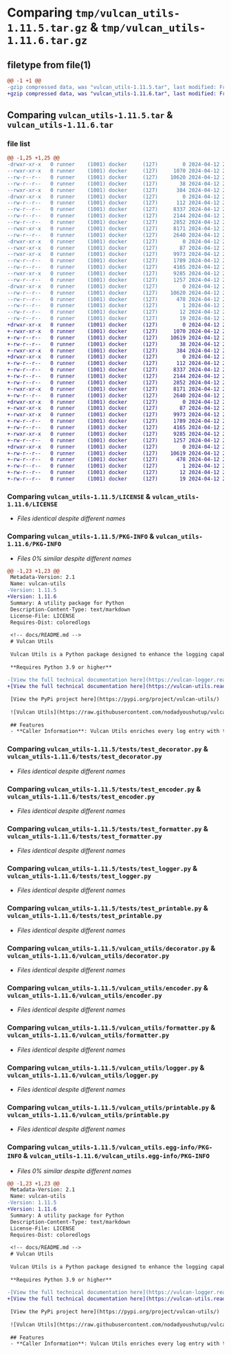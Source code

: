# Comparing `tmp/vulcan_utils-1.11.5.tar.gz` & `tmp/vulcan_utils-1.11.6.tar.gz`

## filetype from file(1)

```diff
@@ -1 +1 @@
-gzip compressed data, was "vulcan_utils-1.11.5.tar", last modified: Fri Apr 12 21:06:26 2024, max compression
+gzip compressed data, was "vulcan_utils-1.11.6.tar", last modified: Fri Apr 12 21:15:14 2024, max compression
```

## Comparing `vulcan_utils-1.11.5.tar` & `vulcan_utils-1.11.6.tar`

### file list

```diff
@@ -1,25 +1,25 @@
-drwxr-xr-x   0 runner    (1001) docker     (127)        0 2024-04-12 21:06:26.706986 vulcan_utils-1.11.5/
--rwxr-xr-x   0 runner    (1001) docker     (127)     1070 2024-04-12 21:06:18.000000 vulcan_utils-1.11.5/LICENSE
--rw-r--r--   0 runner    (1001) docker     (127)    10620 2024-04-12 21:06:26.706986 vulcan_utils-1.11.5/PKG-INFO
--rw-r--r--   0 runner    (1001) docker     (127)       38 2024-04-12 21:06:26.706986 vulcan_utils-1.11.5/setup.cfg
--rwxr-xr-x   0 runner    (1001) docker     (127)      384 2024-04-12 21:06:18.000000 vulcan_utils-1.11.5/setup.py
-drwxr-xr-x   0 runner    (1001) docker     (127)        0 2024-04-12 21:06:26.702986 vulcan_utils-1.11.5/tests/
--rw-r--r--   0 runner    (1001) docker     (127)      112 2024-04-12 21:06:18.000000 vulcan_utils-1.11.5/tests/__init__.py
--rw-r--r--   0 runner    (1001) docker     (127)     8337 2024-04-12 21:06:18.000000 vulcan_utils-1.11.5/tests/test_decorator.py
--rw-r--r--   0 runner    (1001) docker     (127)     2144 2024-04-12 21:06:18.000000 vulcan_utils-1.11.5/tests/test_encoder.py
--rw-r--r--   0 runner    (1001) docker     (127)     2852 2024-04-12 21:06:18.000000 vulcan_utils-1.11.5/tests/test_formatter.py
--rwxr-xr-x   0 runner    (1001) docker     (127)     8171 2024-04-12 21:06:18.000000 vulcan_utils-1.11.5/tests/test_logger.py
--rw-r--r--   0 runner    (1001) docker     (127)     2640 2024-04-12 21:06:18.000000 vulcan_utils-1.11.5/tests/test_printable.py
-drwxr-xr-x   0 runner    (1001) docker     (127)        0 2024-04-12 21:06:26.702986 vulcan_utils-1.11.5/vulcan_utils/
--rwxr-xr-x   0 runner    (1001) docker     (127)       87 2024-04-12 21:06:18.000000 vulcan_utils-1.11.5/vulcan_utils/__init__.py
--rwxr-xr-x   0 runner    (1001) docker     (127)     9973 2024-04-12 21:06:18.000000 vulcan_utils-1.11.5/vulcan_utils/decorator.py
--rw-r--r--   0 runner    (1001) docker     (127)     1789 2024-04-12 21:06:18.000000 vulcan_utils-1.11.5/vulcan_utils/encoder.py
--rw-r--r--   0 runner    (1001) docker     (127)     4165 2024-04-12 21:06:18.000000 vulcan_utils-1.11.5/vulcan_utils/formatter.py
--rwxr-xr-x   0 runner    (1001) docker     (127)     9285 2024-04-12 21:06:18.000000 vulcan_utils-1.11.5/vulcan_utils/logger.py
--rw-r--r--   0 runner    (1001) docker     (127)     1257 2024-04-12 21:06:18.000000 vulcan_utils-1.11.5/vulcan_utils/printable.py
-drwxr-xr-x   0 runner    (1001) docker     (127)        0 2024-04-12 21:06:26.706986 vulcan_utils-1.11.5/vulcan_utils.egg-info/
--rw-r--r--   0 runner    (1001) docker     (127)    10620 2024-04-12 21:06:26.000000 vulcan_utils-1.11.5/vulcan_utils.egg-info/PKG-INFO
--rw-r--r--   0 runner    (1001) docker     (127)      478 2024-04-12 21:06:26.000000 vulcan_utils-1.11.5/vulcan_utils.egg-info/SOURCES.txt
--rw-r--r--   0 runner    (1001) docker     (127)        1 2024-04-12 21:06:26.000000 vulcan_utils-1.11.5/vulcan_utils.egg-info/dependency_links.txt
--rw-r--r--   0 runner    (1001) docker     (127)       12 2024-04-12 21:06:26.000000 vulcan_utils-1.11.5/vulcan_utils.egg-info/requires.txt
--rw-r--r--   0 runner    (1001) docker     (127)       19 2024-04-12 21:06:26.000000 vulcan_utils-1.11.5/vulcan_utils.egg-info/top_level.txt
+drwxr-xr-x   0 runner    (1001) docker     (127)        0 2024-04-12 21:15:14.288408 vulcan_utils-1.11.6/
+-rwxr-xr-x   0 runner    (1001) docker     (127)     1070 2024-04-12 21:15:04.000000 vulcan_utils-1.11.6/LICENSE
+-rw-r--r--   0 runner    (1001) docker     (127)    10619 2024-04-12 21:15:14.288408 vulcan_utils-1.11.6/PKG-INFO
+-rw-r--r--   0 runner    (1001) docker     (127)       38 2024-04-12 21:15:14.288408 vulcan_utils-1.11.6/setup.cfg
+-rwxr-xr-x   0 runner    (1001) docker     (127)      384 2024-04-12 21:15:04.000000 vulcan_utils-1.11.6/setup.py
+drwxr-xr-x   0 runner    (1001) docker     (127)        0 2024-04-12 21:15:14.284408 vulcan_utils-1.11.6/tests/
+-rw-r--r--   0 runner    (1001) docker     (127)      112 2024-04-12 21:15:04.000000 vulcan_utils-1.11.6/tests/__init__.py
+-rw-r--r--   0 runner    (1001) docker     (127)     8337 2024-04-12 21:15:04.000000 vulcan_utils-1.11.6/tests/test_decorator.py
+-rw-r--r--   0 runner    (1001) docker     (127)     2144 2024-04-12 21:15:04.000000 vulcan_utils-1.11.6/tests/test_encoder.py
+-rw-r--r--   0 runner    (1001) docker     (127)     2852 2024-04-12 21:15:04.000000 vulcan_utils-1.11.6/tests/test_formatter.py
+-rwxr-xr-x   0 runner    (1001) docker     (127)     8171 2024-04-12 21:15:04.000000 vulcan_utils-1.11.6/tests/test_logger.py
+-rw-r--r--   0 runner    (1001) docker     (127)     2640 2024-04-12 21:15:04.000000 vulcan_utils-1.11.6/tests/test_printable.py
+drwxr-xr-x   0 runner    (1001) docker     (127)        0 2024-04-12 21:15:14.288408 vulcan_utils-1.11.6/vulcan_utils/
+-rwxr-xr-x   0 runner    (1001) docker     (127)       87 2024-04-12 21:15:04.000000 vulcan_utils-1.11.6/vulcan_utils/__init__.py
+-rwxr-xr-x   0 runner    (1001) docker     (127)     9973 2024-04-12 21:15:04.000000 vulcan_utils-1.11.6/vulcan_utils/decorator.py
+-rw-r--r--   0 runner    (1001) docker     (127)     1789 2024-04-12 21:15:04.000000 vulcan_utils-1.11.6/vulcan_utils/encoder.py
+-rw-r--r--   0 runner    (1001) docker     (127)     4165 2024-04-12 21:15:04.000000 vulcan_utils-1.11.6/vulcan_utils/formatter.py
+-rwxr-xr-x   0 runner    (1001) docker     (127)     9285 2024-04-12 21:15:04.000000 vulcan_utils-1.11.6/vulcan_utils/logger.py
+-rw-r--r--   0 runner    (1001) docker     (127)     1257 2024-04-12 21:15:04.000000 vulcan_utils-1.11.6/vulcan_utils/printable.py
+drwxr-xr-x   0 runner    (1001) docker     (127)        0 2024-04-12 21:15:14.288408 vulcan_utils-1.11.6/vulcan_utils.egg-info/
+-rw-r--r--   0 runner    (1001) docker     (127)    10619 2024-04-12 21:15:14.000000 vulcan_utils-1.11.6/vulcan_utils.egg-info/PKG-INFO
+-rw-r--r--   0 runner    (1001) docker     (127)      478 2024-04-12 21:15:14.000000 vulcan_utils-1.11.6/vulcan_utils.egg-info/SOURCES.txt
+-rw-r--r--   0 runner    (1001) docker     (127)        1 2024-04-12 21:15:14.000000 vulcan_utils-1.11.6/vulcan_utils.egg-info/dependency_links.txt
+-rw-r--r--   0 runner    (1001) docker     (127)       12 2024-04-12 21:15:14.000000 vulcan_utils-1.11.6/vulcan_utils.egg-info/requires.txt
+-rw-r--r--   0 runner    (1001) docker     (127)       19 2024-04-12 21:15:14.000000 vulcan_utils-1.11.6/vulcan_utils.egg-info/top_level.txt
```

### Comparing `vulcan_utils-1.11.5/LICENSE` & `vulcan_utils-1.11.6/LICENSE`

 * *Files identical despite different names*

### Comparing `vulcan_utils-1.11.5/PKG-INFO` & `vulcan_utils-1.11.6/PKG-INFO`

 * *Files 0% similar despite different names*

```diff
@@ -1,23 +1,23 @@
 Metadata-Version: 2.1
 Name: vulcan-utils
-Version: 1.11.5
+Version: 1.11.6
 Summary: A utility package for Python
 Description-Content-Type: text/markdown
 License-File: LICENSE
 Requires-Dist: coloredlogs
 
 <!-- docs/README.md -->
 # Vulcan Utils
 
 Vulcan Utils is a Python package designed to enhance the logging capabilities of Python applications. It simplifies the logging process by automatically including critical details like the caller's filename and line number, making it easier to trace the source of log entries. The package supports a range of features including customizable log levels, colored logs, and conditional logging, tailored to improve both the development and debugging processes.
 
 **Requires Python 3.9 or higher**
 
-[View the full technical documentation here](https://vulcan-logger.readthedocs.io/en/latest/)
+[View the full technical documentation here](https://vulcan-utils.readthedocs.io/en/latest/)
 
 [View the PyPi project here](https://pypi.org/project/vulcan-utils/)
 
 ![Vulcan Utils](https://raw.githubusercontent.com/nodadyoushutup/vulcan-logger/main/docs/img/examples.png)
 
 ## Features
 - **Caller Information**: Vulcan Utils enriches every log entry with the caller's filename and line number, significantly easing the debugging process by providing immediate context for each message.
```

### Comparing `vulcan_utils-1.11.5/tests/test_decorator.py` & `vulcan_utils-1.11.6/tests/test_decorator.py`

 * *Files identical despite different names*

### Comparing `vulcan_utils-1.11.5/tests/test_encoder.py` & `vulcan_utils-1.11.6/tests/test_encoder.py`

 * *Files identical despite different names*

### Comparing `vulcan_utils-1.11.5/tests/test_formatter.py` & `vulcan_utils-1.11.6/tests/test_formatter.py`

 * *Files identical despite different names*

### Comparing `vulcan_utils-1.11.5/tests/test_logger.py` & `vulcan_utils-1.11.6/tests/test_logger.py`

 * *Files identical despite different names*

### Comparing `vulcan_utils-1.11.5/tests/test_printable.py` & `vulcan_utils-1.11.6/tests/test_printable.py`

 * *Files identical despite different names*

### Comparing `vulcan_utils-1.11.5/vulcan_utils/decorator.py` & `vulcan_utils-1.11.6/vulcan_utils/decorator.py`

 * *Files identical despite different names*

### Comparing `vulcan_utils-1.11.5/vulcan_utils/encoder.py` & `vulcan_utils-1.11.6/vulcan_utils/encoder.py`

 * *Files identical despite different names*

### Comparing `vulcan_utils-1.11.5/vulcan_utils/formatter.py` & `vulcan_utils-1.11.6/vulcan_utils/formatter.py`

 * *Files identical despite different names*

### Comparing `vulcan_utils-1.11.5/vulcan_utils/logger.py` & `vulcan_utils-1.11.6/vulcan_utils/logger.py`

 * *Files identical despite different names*

### Comparing `vulcan_utils-1.11.5/vulcan_utils/printable.py` & `vulcan_utils-1.11.6/vulcan_utils/printable.py`

 * *Files identical despite different names*

### Comparing `vulcan_utils-1.11.5/vulcan_utils.egg-info/PKG-INFO` & `vulcan_utils-1.11.6/vulcan_utils.egg-info/PKG-INFO`

 * *Files 0% similar despite different names*

```diff
@@ -1,23 +1,23 @@
 Metadata-Version: 2.1
 Name: vulcan-utils
-Version: 1.11.5
+Version: 1.11.6
 Summary: A utility package for Python
 Description-Content-Type: text/markdown
 License-File: LICENSE
 Requires-Dist: coloredlogs
 
 <!-- docs/README.md -->
 # Vulcan Utils
 
 Vulcan Utils is a Python package designed to enhance the logging capabilities of Python applications. It simplifies the logging process by automatically including critical details like the caller's filename and line number, making it easier to trace the source of log entries. The package supports a range of features including customizable log levels, colored logs, and conditional logging, tailored to improve both the development and debugging processes.
 
 **Requires Python 3.9 or higher**
 
-[View the full technical documentation here](https://vulcan-logger.readthedocs.io/en/latest/)
+[View the full technical documentation here](https://vulcan-utils.readthedocs.io/en/latest/)
 
 [View the PyPi project here](https://pypi.org/project/vulcan-utils/)
 
 ![Vulcan Utils](https://raw.githubusercontent.com/nodadyoushutup/vulcan-logger/main/docs/img/examples.png)
 
 ## Features
 - **Caller Information**: Vulcan Utils enriches every log entry with the caller's filename and line number, significantly easing the debugging process by providing immediate context for each message.
```

